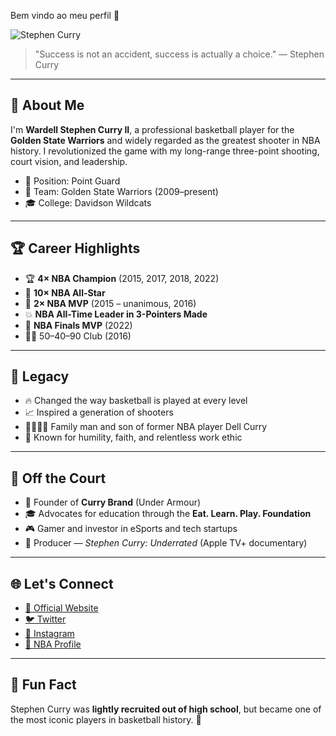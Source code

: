 Bem vindo ao meu perfil 🏀

![Stephen Curry](https://www.google.com/imgres?q=player%20curry%20&imgurl=https%3A%2F%2Flncimg.lance.com.br%2Fcdn-cgi%2Fimage%2Fwidth%3D950%2Cquality%3D75%2Cfit%3Dpad%2Cformat%3Dwebp%2Fuploads%2F2024%2F12%2FStephen-Curry-1-aspect-ratio-512-320.jpg&imgrefurl=https%3A%2F%2Fwww.lance.com.br%2Fnba%2Fas-comemoracoes-de-stephen-curry-que-ultrapassaram-a-nba-relembre.html&docid=N7OrYrKXobiO_M&tbnid=uwLr-OLlO7uIpM&vet=12ahUKEwjykLmS8teNAxVnFrkGHS3mCoMQM3oECG4QAA..i&w=950&h=594&hcb=2&ved=2ahUKEwjykLmS8teNAxVnFrkGHS3mCoMQM3oECG4QAA)

> "Success is not an accident, success is actually a choice." — Stephen Curry

---

## 🧠 About Me

I'm **Wardell Stephen Curry II**, a professional basketball player for the **Golden State Warriors** and widely regarded as the greatest shooter in NBA history. I revolutionized the game with my long-range three-point shooting, court vision, and leadership.

- 🎯 Position: Point Guard
- 🏀 Team: Golden State Warriors (2009–present)
- 🎓 College: Davidson Wildcats

---

## 🏆 Career Highlights

- 🏆 **4× NBA Champion** (2015, 2017, 2018, 2022)  
- 🌟 **10× NBA All-Star**  
- 🥇 **2× NBA MVP** (2015 – unanimous, 2016)  
- 💥 **NBA All-Time Leader in 3-Pointers Made**  
- 🏅 **NBA Finals MVP** (2022)  
- 🐱‍🏍 50–40–90 Club (2016)

---

## 🧬 Legacy

- 🔥 Changed the way basketball is played at every level  
- 📈 Inspired a generation of shooters  
- 👨‍👩‍👧‍👦 Family man and son of former NBA player Dell Curry  
- 💬 Known for humility, faith, and relentless work ethic

---

## 📡 Off the Court

- 👟 Founder of **Curry Brand** (Under Armour)  
- 🎓 Advocates for education through the **Eat. Learn. Play. Foundation**  
- 🎮 Gamer and investor in eSports and tech startups  
- 🎥 Producer — *Stephen Curry: Underrated* (Apple TV+ documentary)

---

## 🌐 Let's Connect

- [🔗 Official Website](https://stephencurry30.com)  
- [🐦 Twitter](https://twitter.com/StephenCurry30)  
- [📸 Instagram](https://www.instagram.com/stephencurry30)  
- [🏀 NBA Profile](https://www.nba.com/player/201939/stephen-curry)

---

## 🎯 Fun Fact

Stephen Curry was **lightly recruited out of high school**, but became one of the most iconic players in basketball history. 💪 
